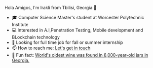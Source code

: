 Hola Amigos, I'm Irakli  from Tbilisi, Georgia   🤘

- 🎓 Computer Science Master's student at Worcester Polytechnic Institute
- 💻 Interested in A.I,Penetration Testing, Mobile development and BLockchain technology
- 🤔 Looking for full time job for fall or summer internship
- 📫 How to reach me: <a href="mailto:igrigolia@wpi.edu">Let's get in touch</a>
- 🍷 Fun fact: <a href="https://www.nationalgeographic.com/travel/destinations/asia/georgia/sponsor-content-secret-birthplace-of-wine/"> World's oldest wine was found in 8,000-year-old jars in Georgia.</a>
